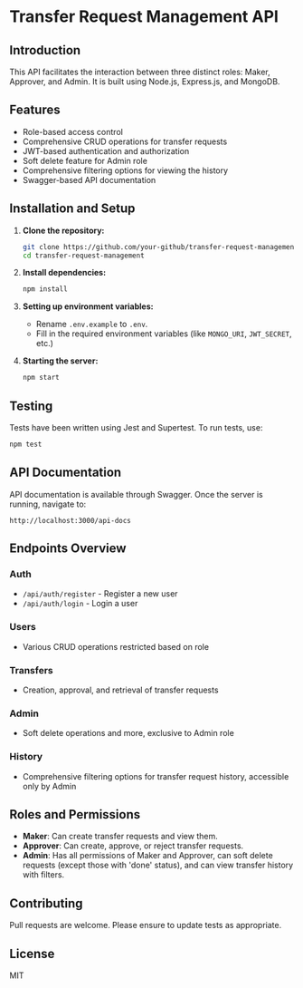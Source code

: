
# Transfer Request Management API

## Introduction

This API facilitates the interaction between three distinct roles: Maker, Approver, and Admin. It is built using Node.js, Express.js, and MongoDB.

## Features

- Role-based access control
- Comprehensive CRUD operations for transfer requests
- JWT-based authentication and authorization
- Soft delete feature for Admin role
- Comprehensive filtering options for viewing the history
- Swagger-based API documentation

## Installation and Setup

1. **Clone the repository:**
    ```bash
    git clone https://github.com/your-github/transfer-request-management.git
    cd transfer-request-management
    ```

2. **Install dependencies:**
    ```bash
    npm install
    ```

3. **Setting up environment variables:**
    - Rename `.env.example` to `.env`.
    - Fill in the required environment variables (like `MONGO_URI`, `JWT_SECRET`, etc.)

4. **Starting the server:**
    ```bash
    npm start
    ```

## Testing

Tests have been written using Jest and Supertest. To run tests, use:
```bash
npm test
```

## API Documentation

API documentation is available through Swagger. Once the server is running, navigate to:
```
http://localhost:3000/api-docs
```

## Endpoints Overview

### Auth
- `/api/auth/register` - Register a new user
- `/api/auth/login` - Login a user

### Users
- Various CRUD operations restricted based on role

### Transfers
- Creation, approval, and retrieval of transfer requests

### Admin
- Soft delete operations and more, exclusive to Admin role

### History
- Comprehensive filtering options for transfer request history, accessible only by Admin

## Roles and Permissions

- **Maker**: Can create transfer requests and view them.
- **Approver**: Can create, approve, or reject transfer requests.
- **Admin**: Has all permissions of Maker and Approver, can soft delete requests (except those with 'done' status), and can view transfer history with filters.

## Contributing

Pull requests are welcome. Please ensure to update tests as appropriate.

## License

MIT
```
